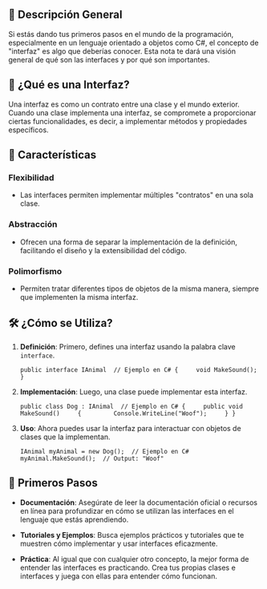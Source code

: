## 📝 Descripción General

Si estás dando tus primeros pasos en el mundo de la programación, especialmente en un lenguaje orientado a objetos como C#, el concepto de "interfaz" es algo que deberías conocer. Esta nota te dará una visión general de qué son las interfaces y por qué son importantes.

## 🤔 ¿Qué es una Interfaz?

Una interfaz es como un contrato entre una clase y el mundo exterior. Cuando una clase implementa una interfaz, se compromete a proporcionar ciertas funcionalidades, es decir, a implementar métodos y propiedades específicos.

## 🌟 Características

### Flexibilidad

- Las interfaces permiten implementar múltiples "contratos" en una sola clase.

### Abstracción

- Ofrecen una forma de separar la implementación de la definición, facilitando el diseño y la extensibilidad del código.

### Polimorfismo

- Permiten tratar diferentes tipos de objetos de la misma manera, siempre que implementen la misma interfaz.

## 🛠️ ¿Cómo se Utiliza?

1. **Definición**: Primero, defines una interfaz usando la palabra clave `interface`.
    
    `public interface IAnimal  // Ejemplo en C# {     void MakeSound(); }`
    
2. **Implementación**: Luego, una clase puede implementar esta interfaz.
    
    `public class Dog : IAnimal  // Ejemplo en C# {     public void MakeSound()     {         Console.WriteLine("Woof");     } }`
    
3. **Uso**: Ahora puedes usar la interfaz para interactuar con objetos de clases que la implementan.
    
    `IAnimal myAnimal = new Dog();  // Ejemplo en C# myAnimal.MakeSound();  // Output: "Woof"`
    

## 🚀 Primeros Pasos

- **Documentación**: Asegúrate de leer la documentación oficial o recursos en línea para profundizar en cómo se utilizan las interfaces en el lenguaje que estás aprendiendo.
    
- **Tutoriales y Ejemplos**: Busca ejemplos prácticos y tutoriales que te muestren cómo implementar y usar interfaces eficazmente.
    
- **Práctica**: Al igual que con cualquier otro concepto, la mejor forma de entender las interfaces es practicando. Crea tus propias clases e interfaces y juega con ellas para entender cómo funcionan.